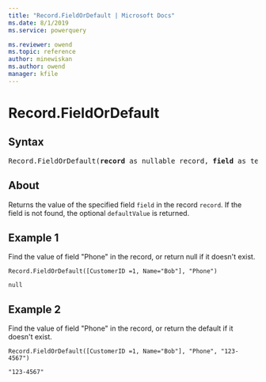 ```yaml
---
title: "Record.FieldOrDefault | Microsoft Docs"
ms.date: 8/1/2019
ms.service: powerquery

ms.reviewer: owend
ms.topic: reference
author: minewiskan
ms.author: owend
manager: kfile
---
```

# Record.FieldOrDefault

## Syntax

<pre>
Record.FieldOrDefault(<b>record</b> as nullable record, <b>field</b> as text, optional <b>defaultValue</b> as any) as any
</pre>

## About  
Returns the value of the specified field `field` in the record `record`. If the field is not found, the optional `defaultValue` is returned.

## Example 1
Find the value of field "Phone" in the record, or return null if it doesn't exist.

```powerquery-m
Record.FieldOrDefault([CustomerID =1, Name="Bob"], "Phone")
```

`null`

## Example 2
Find the value of field "Phone" in the record, or return the default if it doesn't exist.

```powerquery-m
Record.FieldOrDefault([CustomerID =1, Name="Bob"], "Phone", "123-4567")
```

`"123-4567"`
